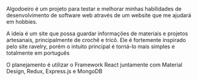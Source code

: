Algodoeiro é um projeto para testar e melhorar minhas habilidades de desenvolvimento de software web através de um website que me ajudará em hobbies.

A ideia é um site que possa guardar informações de materiais e projetos artesanais, principalmente de crochê e tricô.
Ele é fortemente inspirado pelo site ravelry, porém o intuito principal é torná-lo mais simples e totalmente em português

O planejamento é utilizar o Framework React juntamente com Material Design, Redux, Express.js e MongoDB
